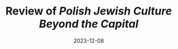 ---
title: "Review of *Polish Jewish Culture Beyond the Capital*"
collection: publications
category: reviews
permalink: /publication/2023-12-08-review
excerpt: 'Far from *landkentenish*’s embrace of local folk custom, Polish Jewish culture beyond the capital in this volume still looked like and looked to the culture of Poland’s capital and cultural capitals beyond Poland’s borders.'
date: 2023-12-08
venue: 'In geveb'
paperurl: 'https://ingeveb.org/articles/review-of-polish-jewish-culture-beyond-the-capital'
citation: 'Hoffenberg, Elena. “Review of *Polish Jewish Culture Beyond the Capital*, edited by Halina Goldberg and Nancy Sinkoff with Natalia Aleksiun.” *In geveb* (December 2023).'
---